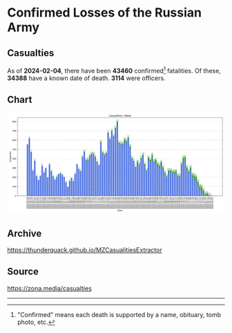 
# Confirmed Losses of the Russian Army

## Casualties

As of **2024-02-04**, there have been **43460** confirmed[^1] fatalities.
Of these, **34388** have a known date of death.
**3114** were officers.

## Chart

![7-Day Intervals Bar Chart](./docs/7days.svg)

## Archive

https://thunderquack.github.io/MZCasualitiesExtractor

## Source

https://zona.media/casualties

---

[^1]: "Confirmed" means each death is supported by a name, obituary, tomb photo, etc.
